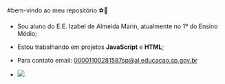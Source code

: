 #bem-vindo ao meu repositório ⚽👾

- Sou aluno do E.E. Izabel de Almeida Marin, atualmente no 1º do Ensino Médio;
- Estou trabalhando em projetos **JavaScript** e **HTML**;
- Para contato email: 00001100281587sp@al.educacao.sp.gov.br

- ![](https://media.tenor.com/xr-HJ_EtdggAAAAM/cr7eu-sou-melhor.gif)
